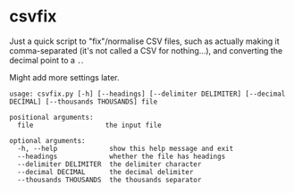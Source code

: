# csvfix

Just a quick script to "fix"/normalise CSV files, such as actually making it
comma-separated (it's not called a CSV for nothing...), and converting the
decimal point to a `.`.

Might add more settings later.

```
usage: csvfix.py [-h] [--headings] [--delimiter DELIMITER] [--decimal DECIMAL] [--thousands THOUSANDS] file

positional arguments:
  file                  the input file

optional arguments:
  -h, --help             show this help message and exit
  --headings             whether the file has headings
  --delimiter DELIMITER  the delimiter character
  --decimal DECIMAL      the decimal delimiter
  --thousands THOUSANDS  the thousands separator
```
